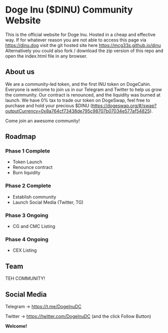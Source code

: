 # Doge Inu ($DINU) Community Website

This is the official website for Doge Inu. Hosted in a cheap and effective way. If for whatever reason you are not able to access this page via https://dinu.dog visit the git hosted site here https://mcg33s.github.io/dinu Alternatively you could also fork / download the zip version of this repo and open the index.html file in any browser.

## About us

We are a community-led token, and the first INU token on DogeCahin. Everyone is welcome to join us in our Telegram and Twitter to help us grow the community. Our contract is renounced, and the liquidity was burned at launch. We have 0% tax to trade our token on DogeSwap, feel free to purchase and hold your precious $DINU (https://dogeswap.org/#/swap?outputCurrency=0x8a764cf73438de795c98707b07034e577af54825).

Come join an awesome community!

## Roadmap

### Phase 1 Complete

- Token Launch
- Renounce contract
- Burn liquidity

### Phase 2 Complete

- Establish community
- Launch Social Media (Twitter, TG)

### Phase 3 Ongoing

- CG and CMC Listing

### Phase 4 Ongoing

- CEX Listing

## Team

TEH COMMUNITY!


## Social Media

Telegram ->  https://t.me/DogeInuDC

Twitter -> https://twitter.com/DogeInuDC (and the click Follow Button)


**Welcome!**
